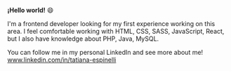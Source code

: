 **¡Hello world!** :smile:

I'm a frontend developer looking for my first experience working on this area.
I feel comfortable working with HTML, CSS, SASS, JavaScript, React, but I also have knowledge about PHP, Java, MySQL.

You can follow me in my personal LinkedIn and see more about me!
www.linkedin.com/in/tatiana-espinelli

